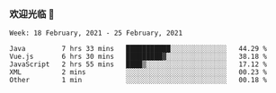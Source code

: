 ### 欢迎光临 👋

<!--
**lianganqing/lianganqing** is a ✨ _special_ ✨ repository because its `README.md` (this file) appears on your GitHub profile.

Here are some ideas to get you started:

- 🔭 I’m currently working on ...
- 🌱 I’m currently learning ...
- 👯 I’m looking to collaborate on ...
- 🤔 I’m looking for help with ...
- 💬 Ask me about ...
- 📫 How to reach me: ...
- 😄 Pronouns: ...
- ⚡ Fun fact: ...
-->
<!--START_SECTION:waka-->
```text
Week: 18 February, 2021 - 25 February, 2021

Java         7 hrs 33 mins   ███████████░░░░░░░░░░░░░░   44.29 % 
Vue.js       6 hrs 30 mins   █████████▓░░░░░░░░░░░░░░░   38.18 % 
JavaScript   2 hrs 55 mins   ████▒░░░░░░░░░░░░░░░░░░░░   17.12 % 
XML          2 mins          ░░░░░░░░░░░░░░░░░░░░░░░░░   00.23 % 
Other        1 min           ░░░░░░░░░░░░░░░░░░░░░░░░░   00.18 % 
```
<!--END_SECTION:waka-->
